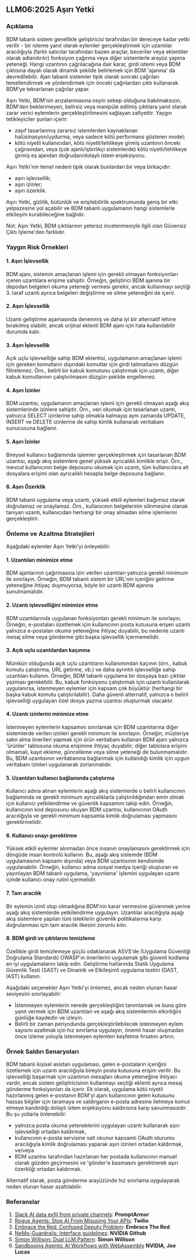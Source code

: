 ## LLM06:2025 Aşırı Yetki

### Açıklama

BDM tabanlı sistem genellikle geliştiricisi tarafından bir dereceye kadar yetki verilir - bir isteme yanıt olarak eylemler gerçekleştirmek için uzantılar aracılığıyla (farklı satıcılar tarafından bazen araçlar, beceriler veya eklentiler olarak adlandırılır) fonksiyon çağırma veya diğer sistemlerle arayüz yapma yeteneği. Hangi uzantının çağrılacağına dair karar, girdi istemi veya BDM çıktısına dayalı olarak dinamik şekilde belirlemek için BDM 'ajanına' da devredilebilir. Ajan tabanlı sistemler tipik olarak sonraki çağrıları temellendirmek ve yönlendirmek için önceki çağrılardan çıktı kullanarak BDM'ye tekrarlanan çağrılar yapar.

Aşırı Yetki, BDM'nin arızalanmasına neyin sebep olduğuna bakılmaksızın, BDM'den beklenmeyen, belirsiz veya manipüle edilmiş çıktılara yanıt olarak zarar verici eylemlerin gerçekleştirilmesini sağlayan zafiyettir. Yaygın tetikleyiciler şunları içerir:

* zayıf tasarlanmış zararsız istemlerden kaynaklanan halüsinasyon/uydurma, veya sadece kötü performans gösteren model;
* kötü niyetli kullanıcıdan, kötü niyetli/tehlikeye girmiş uzantının önceki çağrısından, veya (çok ajanlı/işbirlikçi sistemlerde) kötü niyetli/tehlikeye girmiş eş ajandan doğrudan/dolaylı istem enjeksiyonu.

Aşırı Yetki'nin temel nedeni tipik olarak bunlardan bir veya birkaçıdır:

* aşırı işlevsellik;
* aşırı izinler;
* aşırı özerklik.

Aşırı Yetki, gizlilik, bütünlük ve erişilebilirlik spektrumunda geniş bir etki yelpazesine yol açabilir ve BDM tabanlı uygulamanın hangi sistemlerle etkileşim kurabileceğine bağlıdır.

Not: Aşırı Yetki, BDM çıktılarının yetersiz incelenmesiyle ilgili olan Güvensiz Çıktı İşleme'den farklıdır.

### Yaygın Risk Örnekleri

#### 1. Aşırı İşlevsellik

  BDM ajanı, sistemin amaçlanan işlemi için gerekli olmayan fonksiyonları içeren uzantılara erişime sahiptir. Örneğin, geliştirici BDM ajanına bir depodan belgeleri okuma yeteneği vermesi gerekir, ancak kullanmayı seçtiği 3. taraf uzantı ayrıca belgeleri değiştirme ve silme yeteneğini de içerir.

#### 2. Aşırı İşlevsellik

  Uzantı geliştirme aşamasında denenmiş ve daha iyi bir alternatif lehine bırakılmış olabilir, ancak orijinal eklenti BDM ajanı için hala kullanılabilir durumda kalır.

#### 3. Aşırı İşlevsellik

  Açık uçlu işlevselliğe sahip BDM eklentisi, uygulamanın amaçlanan işlemi için gereken komutların dışındaki komutlar için girdi talimatlarını düzgün filtrelemez. Örn., belirli bir kabuk komutunu çalıştırmak için uzantı, diğer kabuk komutlarının çalıştırılmasını düzgün şekilde engellemez.

#### 4. Aşırı İzinler

  BDM uzantısı, uygulamanın amaçlanan işlemi için gerekli olmayan aşağı akış sistemlerinde izinlere sahiptir. Örn., veri okumak için tasarlanan uzantı, yalnızca SELECT izinlerine sahip olmakla kalmayıp aynı zamanda UPDATE, INSERT ve DELETE izinlerine de sahip kimlik kullanarak veritabanı sunucusuna bağlanır.

#### 5. Aşırı İzinler

  Bireysel kullanıcı bağlamında işlemler gerçekleştirmek için tasarlanan BDM uzantısı, aşağı akış sistemlere genel yüksek ayrıcalıklı kimlikle erişir. Örn., mevcut kullanıcının belge deposunu okumak için uzantı, tüm kullanıcılara ait dosyalara erişimi olan ayrıcalıklı hesapla belge deposuna bağlanır.

#### 6. Aşırı Özerklik

  BDM tabanlı uygulama veya uzantı, yüksek etkili eylemleri bağımsız olarak doğrulamaz ve onaylamaz. Örn., kullanıcının belgelerinin silinmesine olanak tanıyan uzantı, kullanıcıdan herhangi bir onay almadan silme işlemlerini gerçekleştirir.

### Önleme ve Azaltma Stratejileri

Aşağıdaki eylemler Aşırı Yetki'yi önleyebilir:

#### 1. Uzantıları minimize etme

  BDM ajanlarının çağırmasına izin verilen uzantıları yalnızca gerekli minimum ile sınırlayın. Örneğin, BDM tabanlı sistem bir URL'nin içeriğini getirme yeteneğine ihtiyaç duymuyorsa, böyle bir uzantı BDM ajanına sunulmamalıdır.

#### 2. Uzantı işlevselliğini minimize etme

  BDM uzantılarında uygulanan fonksiyonları gerekli minimum ile sınırlayın. Örneğin, e-postaları özetlemek için kullanıcının posta kutusuna erişen uzantı yalnızca e-postaları okuma yeteneğine ihtiyaç duyabilir, bu nedenle uzantı mesaj silme veya gönderme gibi başka işlevsellik içermemelidir.

#### 3. Açık uçlu uzantılardan kaçınma

  Mümkün olduğunda açık uçlu uzantıların kullanımından kaçının (örn., kabuk komutu çalıştırma, URL getirme, vb.) ve daha ayrıntılı işlevselliğe sahip uzantıları kullanın. Örneğin, BDM tabanlı uygulama bir dosyaya bazı çıktılar yazması gerekebilir. Bu, kabuk fonksiyonu çalıştırmak için uzantı kullanılarak uygulanırsa, istenmeyen eylemler için kapsam çok büyüktür (herhangi bir başka kabuk komutu çalıştırılabilir). Daha güvenli alternatif, yalnızca o belirli işlevselliği uygulayan özel dosya yazma uzantısı oluşturmak olacaktır.

#### 4. Uzantı izinlerini minimize etme

  İstenmeyen eylemlerin kapsamını sınırlamak için BDM uzantılarına diğer sistemlerde verilen izinleri gerekli minimum ile sınırlayın. Örneğin, müşteriye satın alma önerileri yapmak için ürün veritabanı kullanan BDM ajanı yalnızca 'ürünler' tablosuna okuma erişimine ihtiyaç duyabilir; diğer tablolara erişimi olmamalı, kayıt ekleme, güncelleme veya silme yeteneği de bulunmamalıdır. Bu, BDM uzantısının veritabanına bağlanmak için kullandığı kimlik için uygun veritabanı izinleri uygulanarak zorlanmalıdır.

#### 5. Uzantıları kullanıcı bağlamında çalıştırma

  Kullanıcı adına alınan eylemlerin aşağı akış sistemlerde o belirli kullanıcının bağlamında ve gerekli minimum ayrıcalıklarla çalıştırıldığından emin olmak için kullanıcı yetkilendirme ve güvenlik kapsamını takip edin. Örneğin, kullanıcının kod deposunu okuyan BDM uzantısı, kullanıcının OAuth aracılığıyla ve gerekli minimum kapsamla kimlik doğrulaması yapmasını gerektirmelidir.

#### 6. Kullanıcı onayı gerektirme

  Yüksek etkili eylemler alınmadan önce insanın onaylamasını gerektirmek için döngüde insan kontrolü kullanın. Bu, aşağı akış sistemde (BDM uygulamasının kapsamı dışında) veya BDM uzantısının kendisinde uygulanabilir. Örneğin, kullanıcı adına sosyal medya içeriği oluşturan ve yayınlayan BDM tabanlı uygulama, 'yayınlama' işlemini uygulayan uzantı içinde kullanıcı onay rutini içermelidir.

#### 7. Tam aracılık

  Bir eylemin izinli olup olmadığına BDM'nin karar vermesine güvenmek yerine aşağı akış sistemlerde yetkilendirme uygulayın. Uzantılar aracılığıyla aşağı akış sistemlere yapılan tüm isteklerin güvenlik politikalarına karşı doğrulanması için tam aracılık ilkesini zorunlu kılın.

#### 8. BDM girdi ve çıktılarını temizleme

  Özellikle girdi temizlemeye güçlü odaklanarak ASVS'de (Uygulama Güvenliği Doğrulama Standardı) OWASP'ın önerilerini uygulamak gibi güvenli kodlama en iyi uygulamalarını takip edin. Geliştirme hatlarında Statik Uygulama Güvenlik Testi (SAST) ve Dinamik ve Etkileşimli uygulama testini (DAST, IAST) kullanın.

Aşağıdaki seçenekler Aşırı Yetki'yi önlemez, ancak neden olunan hasar seviyesini sınırlayabilir:

* İstenmeyen eylemlerin nerede gerçekleştiğini tanımlamak ve buna göre yanıt vermek için BDM uzantıları ve aşağı akış sistemlerinin etkinliğini günlüğe kaydedin ve izleyin.
* Belirli bir zaman periyodunda gerçekleştirilebilecek istenmeyen eylem sayısını azaltmak için hız sınırlama uygulayın, önemli hasar oluşmadan önce izleme yoluyla istenmeyen eylemleri keşfetme fırsatını artırın.

### Örnek Saldırı Senaryoları

BDM tabanlı kişisel asistan uygulaması, gelen e-postaların içeriğini özetlemek için uzantı aracılığıyla bireyin posta kutusuna erişim verilir. Bu işlevselliği başarmak için uzantının mesajları okuma yeteneğine ihtiyacı vardır, ancak sistem geliştiricisinin kullanmayı seçtiği eklenti ayrıca mesaj gönderme fonksiyonları da içerir. Ek olarak, uygulama kötü niyetli hazırlanmış gelen e-postanın BDM'yi ajanı kullanıcının gelen kutusunu hassas bilgiler için taramaya ve saldırganın e-posta adresine iletmeye komut etmeye kandırdığı dolaylı istem enjeksiyonu saldırısına karşı savunmasızdır. Bu şu yollarla önlenebilir:

* yalnızca posta okuma yeteneklerini uygulayan uzantı kullanarak aşırı işlevselliği ortadan kaldırmak,
* kullanıcının e-posta servisine salt okunur kapsamlı OAuth oturumu aracılığıyla kimlik doğrulaması yaparak aşırı izinleri ortadan kaldırmak, ve/veya
* BDM uzantısı tarafından hazırlanan her postada kullanıcının manuel olarak gözden geçirmesini ve 'gönder'e basmasını gerektirerek aşırı özerkliği ortadan kaldırmak.

Alternatif olarak, posta gönderme arayüzünde hız sınırlama uygulayarak neden olunan hasar azaltılabilir.

### Referanslar

1. [Slack AI data exfil from private channels](https://promptarmor.substack.com/p/slack-ai-data-exfiltration-from-private): **PromptArmor**
2. [Rogue Agents: Stop AI From Misusing Your APIs](https://www.twilio.com/en-us/blog/rogue-ai-agents-secure-your-apis): **Twilio**
3. [Embrace the Red: Confused Deputy Problem](https://embracethered.com/blog/posts/2023/chatgpt-cross-plugin-request-forgery-and-prompt-injection./): **Embrace The Red**
4. [NeMo-Guardrails: Interface guidelines](https://github.com/NVIDIA/NeMo-Guardrails/blob/main/docs/security/guidelines.md): **NVIDIA Github**
5. [Simon Willison: Dual LLM Pattern](https://simonwillison.net/2023/Apr/25/dual-llm-pattern/): **Simon Willison**
6. [Sandboxing Agentic AI Workflows with WebAssembly](https://developer.nvidia.com/blog/sandboxing-agentic-ai-workflows-with-webassembly/) **NVIDIA, Joe Lucas**
